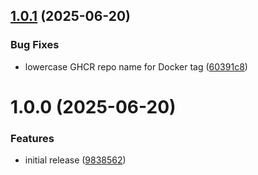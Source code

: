 ## [1.0.1](https://github.com/eMattsJ/availarr/compare/v1.0.0...v1.0.1) (2025-06-20)


### Bug Fixes

* lowercase GHCR repo name for Docker tag ([60391c8](https://github.com/eMattsJ/availarr/commit/60391c82aba9600de239685635d0d1c7e7a7fc62))

# 1.0.0 (2025-06-20)


### Features

* initial release ([9838562](https://github.com/eMattsJ/availarr/commit/9838562b470d3a6e0fc6210efcd69342f3de5310))
